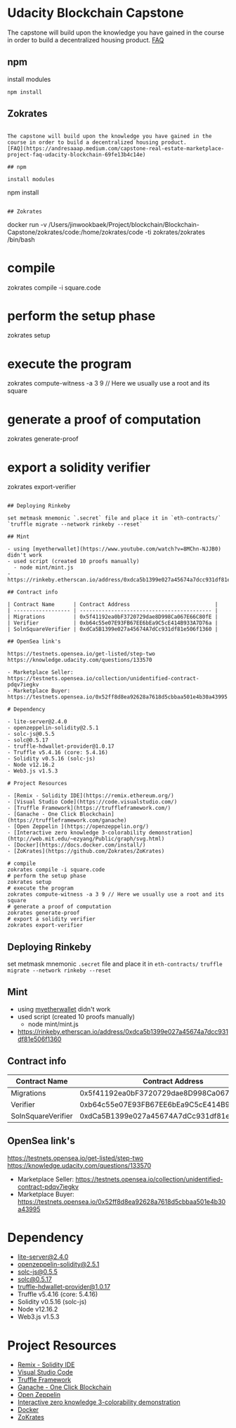 # Udacity Blockchain Capstone

The capstone will build upon the knowledge you have gained in the course in order to build a decentralized housing product.
[FAQ](https://andresaaap.medium.com/capstone-real-estate-marketplace-project-faq-udacity-blockchain-69fe13b4c14e)

## npm

install modules

```
npm install
```

## Zokrates

```# Udacity Blockchain Capstone

The capstone will build upon the knowledge you have gained in the course in order to build a decentralized housing product.
[FAQ](https://andresaaap.medium.com/capstone-real-estate-marketplace-project-faq-udacity-blockchain-69fe13b4c14e)

## npm

install modules

```
npm install
```

## Zokrates

```
docker run -v /Users/jinwookbaek/Project/blockchain/Blockchain-Capstone/zokrates/code:/home/zokrates/code -ti zokrates/zokrates /bin/bash
# compile
zokrates compile -i square.code
# perform the setup phase
zokrates setup
# execute the program
zokrates compute-witness -a 3 9 // Here we usually use a root and its square
# generate a proof of computation
zokrates generate-proof
# export a solidity verifier
zokrates export-verifier
```

## Deploying Rinkeby

set metmask mnemonic `.secret` file and place it in `eth-contracts/`
`truffle migrate --network rinkeby --reset`

## Mint

- using [myetherwallet](https://www.youtube.com/watch?v=8MChn-NJJB0) didn't work
- used script (created 10 proofs manually)
  - node mint/mint.js
- https://rinkeby.etherscan.io/address/0xdca5b1399e027a45674a7dcc931df81e506f1360

## Contract info

| Contract Name      | Contract Address                           |
| ------------------ | ------------------------------------------ |
| Migrations         | 0x5f41192ea0bF3720729dae8D998Ca067E66C80fE |
| Verifier           | 0xb64c55e07E93FB67EE6bEa9C5cE414B933A7D76a |
| SolnSquareVerifier | 0xdCa5B1399e027a45674A7dCc931df81e506f1360 |

## OpenSea link's

https://testnets.opensea.io/get-listed/step-two
https://knowledge.udacity.com/questions/133570

- Marketplace Seller: https://testnets.opensea.io/collection/unidentified-contract-pdqv7iegkv
- Marketplace Buyer: https://testnets.opensea.io/0x52ff8d8ea92628a7618d5cbbaa501e4b30a43995

# Dependency

- lite-server@2.4.0
- openzeppelin-solidity@2.5.1
- solc-js@0.5.5
- solc@0.5.17
- truffle-hdwallet-provider@1.0.17
- Truffle v5.4.16 (core: 5.4.16)
- Solidity v0.5.16 (solc-js)
- Node v12.16.2
- Web3.js v1.5.3

# Project Resources

- [Remix - Solidity IDE](https://remix.ethereum.org/)
- [Visual Studio Code](https://code.visualstudio.com/)
- [Truffle Framework](https://truffleframework.com/)
- [Ganache - One Click Blockchain](https://truffleframework.com/ganache)
- [Open Zeppelin ](https://openzeppelin.org/)
- [Interactive zero knowledge 3-colorability demonstration](http://web.mit.edu/~ezyang/Public/graph/svg.html)
- [Docker](https://docs.docker.com/install/)
- [ZoKrates](https://github.com/Zokrates/ZoKrates)

# compile
zokrates compile -i square.code
# perform the setup phase
zokrates setup
# execute the program
zokrates compute-witness -a 3 9 // Here we usually use a root and its square
# generate a proof of computation
zokrates generate-proof
# export a solidity verifier
zokrates export-verifier
```

## Deploying Rinkeby

set metmask mnemonic `.secret` file and place it in `eth-contracts/`
`truffle migrate --network rinkeby --reset`

## Mint

- using [myetherwallet](https://www.youtube.com/watch?v=8MChn-NJJB0) didn't work
- used script (created 10 proofs manually)
  - node mint/mint.js
- https://rinkeby.etherscan.io/address/0xdca5b1399e027a45674a7dcc931df81e506f1360

## Contract info

| Contract Name      | Contract Address                           |
| ------------------ | ------------------------------------------ |
| Migrations         | 0x5f41192ea0bF3720729dae8D998Ca067E66C80fE |
| Verifier           | 0xb64c55e07E93FB67EE6bEa9C5cE414B933A7D76a |
| SolnSquareVerifier | 0xdCa5B1399e027a45674A7dCc931df81e506f1360 |

## OpenSea link's

https://testnets.opensea.io/get-listed/step-two
https://knowledge.udacity.com/questions/133570

- Marketplace Seller: https://testnets.opensea.io/collection/unidentified-contract-pdqv7iegkv
- Marketplace Buyer: https://testnets.opensea.io/0x52ff8d8ea92628a7618d5cbbaa501e4b30a43995

# Dependency

- lite-server@2.4.0
- openzeppelin-solidity@2.5.1
- solc-js@0.5.5
- solc@0.5.17
- truffle-hdwallet-provider@1.0.17
- Truffle v5.4.16 (core: 5.4.16)
- Solidity v0.5.16 (solc-js)
- Node v12.16.2
- Web3.js v1.5.3

# Project Resources

- [Remix - Solidity IDE](https://remix.ethereum.org/)
- [Visual Studio Code](https://code.visualstudio.com/)
- [Truffle Framework](https://truffleframework.com/)
- [Ganache - One Click Blockchain](https://truffleframework.com/ganache)
- [Open Zeppelin ](https://openzeppelin.org/)
- [Interactive zero knowledge 3-colorability demonstration](http://web.mit.edu/~ezyang/Public/graph/svg.html)
- [Docker](https://docs.docker.com/install/)
- [ZoKrates](https://github.com/Zokrates/ZoKrates)
